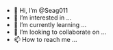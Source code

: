 - 👋 Hi, I’m @Seag011
- 👀 I’m interested in ...
- 🌱 I’m currently learning ...
- 💞️ I’m looking to collaborate on ...
- 📫 How to reach me ...

<!---
Seag011/Seag011 is a ✨ special ✨ repository because its `README.md` (this file) appears on your GitHub profile.
You can click the Preview link to take a look at your changes.
--->
